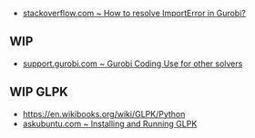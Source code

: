 - [stackoverflow.com ~ How to resolve ImportError in Gurobi?](https://stackoverflow.com/a/42842755)

## WIP

- [support.gurobi.com ~ Gurobi Coding Use for other solvers](https://support.gurobi.com/hc/en-us/community/posts/360045420452/comments/360005880132)

## WIP GLPK

- https://en.wikibooks.org/wiki/GLPK/Python
- [askubuntu.com ~ Installing and Running GLPK](https://askubuntu.com/a/530326)
